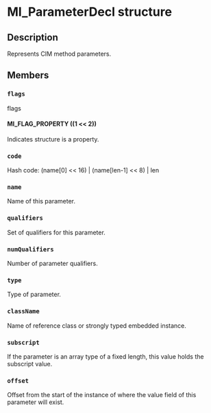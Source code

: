 # MI_ParameterDecl structure

## Description

Represents CIM method parameters.

## Members

### `flags`

flags

#### MI_FLAG_PROPERTY ((1 << 2))

Indicates structure is a property.

### `code`

Hash code: (name[0] << 16) | (name[len-1] << 8) | len

### `name`

Name of this parameter.

### `qualifiers`

Set of qualifiers for this parameter.

### `numQualifiers`

Number of parameter qualifiers.

### `type`

Type of parameter.

### `className`

Name of reference class or strongly typed embedded instance.

### `subscript`

If the parameter is an array type of a fixed length, this value holds the subscript value.

### `offset`

Offset from the start of the instance of where the value field of this parameter will exist.